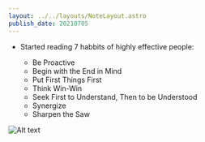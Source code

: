```yaml
---
layout: ../../layouts/NoteLayout.astro
publish_date: 20210705
---
```


- Started reading 7 habbits of highly effective people:

  - Be Proactive
  - Begin with the End in Mind
  - Put First Things First
  - Think Win-Win
  - Seek First to Understand, Then to be Understood
  - Synergize
  - Sharpen the Saw

![Alt text](https://flowathletics.com/wp-content/uploads/2016/02/hiaku-deck.jpg "a title")
